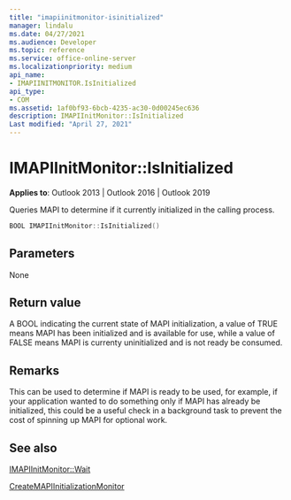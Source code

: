 ```yaml
---
title: "imapiinitmonitor-isinitialized" 
manager: lindalu
ms.date: 04/27/2021
ms.audience: Developer
ms.topic: reference
ms.service: office-online-server
ms.localizationpriority: medium
api_name:
- IMAPIINITMONITOR.IsInitialized
api_type:
- COM
ms.assetid: 1af0bf93-6bcb-4235-ac30-0d00245ec636
description: IMAPIInitMonitor::IsInitialized
Last modified: "April 27, 2021"
---
```


# IMAPIInitMonitor::IsInitialized
  
**Applies to**: Outlook 2013 | Outlook 2016 | Outlook 2019
  
Queries MAPI to determine if it currently initialized in the calling process.

```cpp
BOOL IMAPIInitMonitor::IsInitialized()  
```

## Parameters
None

## Return value
A BOOL indicating the current state of MAPI initialization, a value of TRUE means MAPI has been initialized and is available for use, while a value of FALSE means MAPI is currenty uninitialized and is not ready be consumed.

## Remarks
This can be used to determine if MAPI is ready to be used, for example, if your application wanted to do something only if MAPI has already be initialized, this could be a useful check in a background task to prevent the cost of spinning up MAPI for optional work.

## See also

[IMAPIInitMonitor::Wait](imapiinitmonitor-wait.md)

[CreateMAPIInitializationMonitor](createmapiinitializationmonitor.md)
